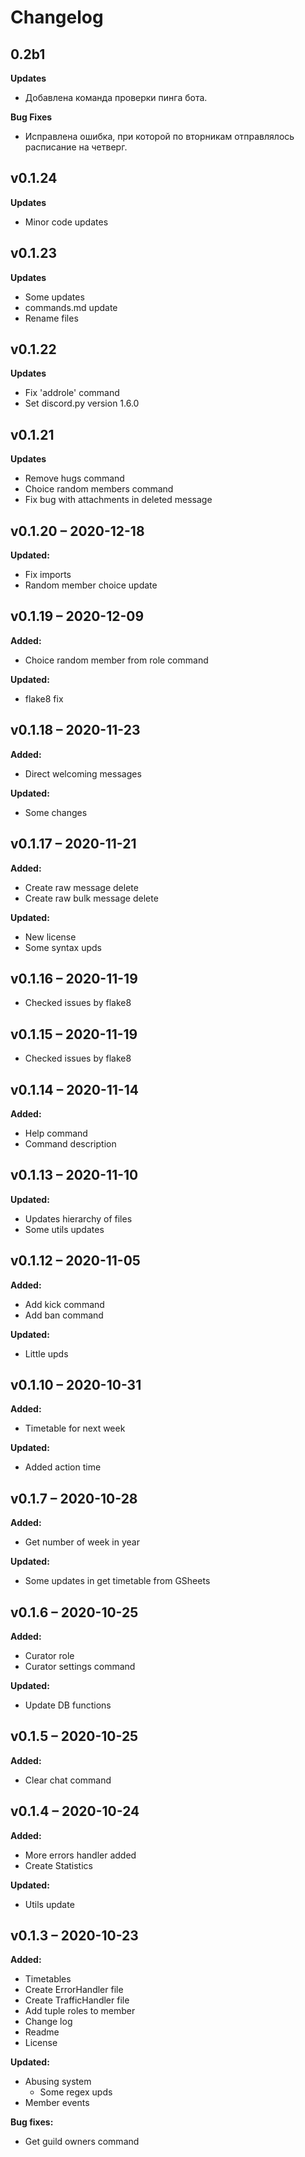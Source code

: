 # Changelog

## 0.2b1
**Updates**
- Добавлена команда проверки пинга бота.

**Bug Fixes**
- Исправлена ошибка, при которой по вторникам отправлялось расписание на четверг.

## v0.1.24
**Updates**
- Minor code updates

## v0.1.23

**Updates**

- Some updates
- commands.md update
- Rename files

## v0.1.22

**Updates**

- Fix 'addrole' command
- Set discord.py version 1.6.0

## v0.1.21

**Updates**

- Remove hugs command
- Choice random members command
- Fix bug with attachments in deleted message

## v0.1.20 – 2020-12-18

**Updated:**

- Fix imports
- Random member choice update

## v0.1.19 – 2020-12-09

**Added:**

- Choice random member from role command

**Updated:**

- flake8 fix

## v0.1.18 – 2020-11-23

**Added:**

- Direct welcoming messages

**Updated:**

- Some changes

## v0.1.17 – 2020-11-21

**Added:**

- Create raw message delete
- Create raw bulk message delete

**Updated:**

- New license
- Some syntax upds

## v0.1.16 – 2020-11-19

- Checked issues by flake8

## v0.1.15 – 2020-11-19

- Checked issues by flake8

## v0.1.14 – 2020-11-14

**Added:**

- Help command
- Command description

## v0.1.13 – 2020-11-10

**Updated:**

- Updates hierarchy of files
- Some utils updates

## v0.1.12 – 2020-11-05

**Added:**

- Add kick command
- Add ban command

**Updated:**

- Little upds

## v0.1.10 – 2020-10-31

**Added:**

- Timetable for next week

**Updated:**

- Added action time

## v0.1.7 – 2020-10-28

**Added:**

- Get number of week in year

**Updated:**

- Some updates in get timetable from GSheets

## v0.1.6 – 2020-10-25

**Added:**

- Curator role
- Curator settings command

**Updated:**

- Update DB functions

## v0.1.5 – 2020-10-25

**Added:**

- Clear chat command

## v0.1.4 – 2020-10-24

**Added:**

- More errors handler added
- Create Statistics

**Updated:**

- Utils update

## v0.1.3 – 2020-10-23

**Added:**

- Timetables
- Create ErrorHandler file
- Create TrafficHandler file
- Add tuple roles to member
- Change log
- Readme
- License

**Updated:**

- Abusing system
    - Some regex upds
- Member events

**Bug fixes:**

- Get guild owners command
